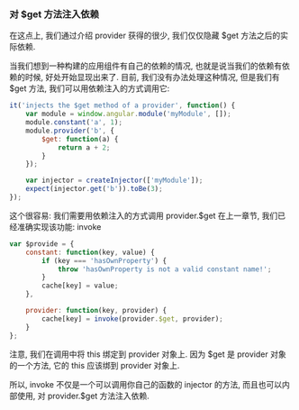 ### 对 $get 方法注入依赖

在这点上, 我们通过介绍 provider 获得的很少, 我们仅仅隐藏 $get 方法之后的实际依赖.

当我们想到一种构建的应用组件有自己的依赖的情况, 也就是说当我们的依赖有依赖的时候, 好处开始显现出来了. 目前, 我们没有办法处理这种情况, 但是我们有 $get 方法, 我们可以用依赖注入的方式调用它:

```js
it('injects the $get method of a provider', function() {
    var module = window.angular.module('myModule', []);
    module.constant('a', 1);
    module.provider('b', {
        $get: function(a) {
            return a + 2;
        }
    });

    var injector = createInjector(['myModule']);
    expect(injector.get('b')).toBe(3);
});
```

这个很容易: 我们需要用依赖注入的方式调用 provider.$get 在上一章节, 我们已经准确实现该功能: invoke

```js
var $provide = {
    constant: function(key, value) {
        if (key === 'hasOwnProperty') {
            throw 'hasOwnProperty is not a valid constant name!';
        }
        cache[key] = value;
    },

    provider: function(key, provider) {
        cache[key] = invoke(provider.$get, provider);
    }
};
```

注意, 我们在调用中将 this 绑定到 provider 对象上. 因为 $get 是 provider 对象的一个方法, 它的 this 应该绑到 provider 对象上.

所以, invoke 不仅是一个可以调用你自己的函数的 injector 的方法, 而且也可以内部使用, 对 provider.$get 方法注入依赖.
